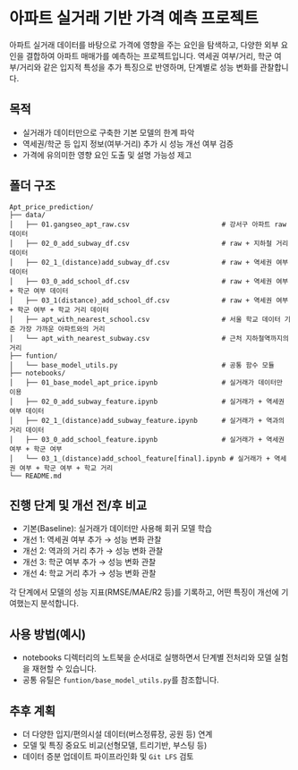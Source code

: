 # 아파트 실거래 기반 가격 예측 프로젝트

아파트 실거래 데이터를 바탕으로 가격에 영향을 주는 요인을 탐색하고, 다양한 외부 요인을 결합하여 아파트 매매가를 예측하는 프로젝트입니다. 역세권 여부/거리, 학군 여부/거리와 같은 입지적 특성을 추가 특징으로 반영하며, 단계별로 성능 변화를 관찰합니다.

## 목적
- 실거래가 데이터만으로 구축한 기본 모델의 한계 파악
- 역세권/학군 등 입지 정보(여부·거리) 추가 시 성능 개선 여부 검증
- 가격에 유의미한 영향 요인 도출 및 설명 가능성 제고

## 폴더 구조
```
Apt_price_prediction/
├── data/
│   ├── 01.gangseo_apt_raw.csv                       # 강서구 아파트 raw 데이터
│   ├── 02_0_add_subway_df.csv                       # raw + 지하철 거리 데이터
│   ├── 02_1_(distance)add_subway_df.csv             # raw + 역세권 여부 데이터
│   ├── 03_0_add_school_df.csv                       # raw + 역세권 여부 + 학군 여부 데이터
│   ├── 03_1(distance)_add_school_df.csv             # raw + 역세권 여부 + 학군 여부 + 학교 거리 데이터
│   ├── apt_with_nearest_school.csv                  # 서울 학교 데이터 기준 가장 가까운 아파트와의 거리
│   └── apt_with_nearest_subway.csv                  # 근처 지하철역까지의 거리
├── funtion/
│   └── base_model_utils.py                          # 공통 함수 모듈
├── notebooks/
│   ├── 01_base_model_apt_price.ipynb                # 실거래가 데이터만 이용
│   ├── 02_0_add_subway_feature.ipynb                # 실거래가 + 역세권 여부 데이터
│   ├── 02_1_(distance)add_subway_feature.ipynb      # 실거래가 + 역과의 거리 데이터
│   ├── 03_0_add_school_feature.ipynb                # 실거래가 + 역세권 여부 + 학군 여부
│   └── 03_1_(distance)add_school_feature[final].ipynb # 실거래가 + 역세권 여부 + 학군 여부 + 학교 거리
└── README.md
```

## 진행 단계 및 개선 전/후 비교
- 기본(Baseline): 실거래가 데이터만 사용해 회귀 모델 학습
- 개선 1: 역세권 여부 추가 → 성능 변화 관찰
- 개선 2: 역과의 거리 추가 → 성능 변화 관찰
- 개선 3: 학군 여부 추가 → 성능 변화 관찰
- 개선 4: 학교 거리 추가 → 성능 변화 관찰

각 단계에서 모델의 성능 지표(RMSE/MAE/R2 등)를 기록하고, 어떤 특징이 개선에 기여했는지 분석합니다.

## 사용 방법(예시)
- notebooks 디렉터리의 노트북을 순서대로 실행하면서 단계별 전처리와 모델 실험을 재현할 수 있습니다.
- 공통 유틸은 `funtion/base_model_utils.py`를 참조합니다.

## 추후 계획
- 더 다양한 입지/편의시설 데이터(버스정류장, 공원 등) 연계
- 모델 및 특징 중요도 비교(선형모델, 트리기반, 부스팅 등)
- 데이터 증분 업데이트 파이프라인화 및 `Git LFS` 검토
